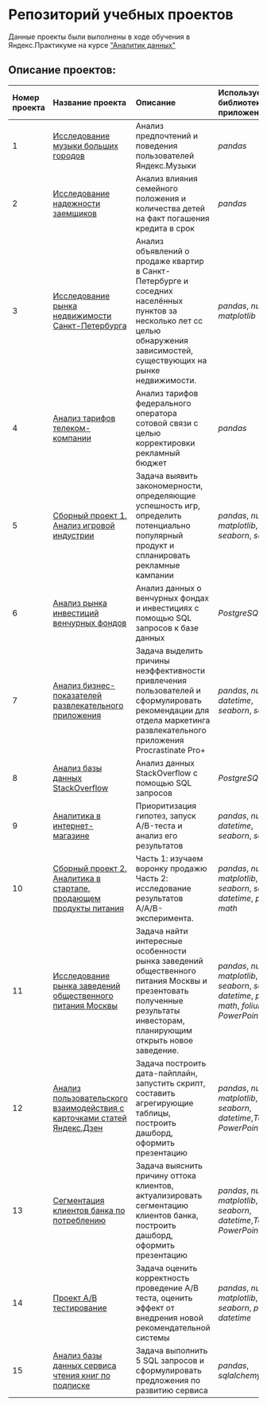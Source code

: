 # Репозиторий учебных проектов

Данные проекты были выполнены в ходе обучения в Яндекс.Практикуме на курсе ["Аналитик данных"](https://praktikum.yandex.ru/data-analyst/)

## Описание проектов:
| Номер проекта    | Название проекта     | Описание | Используемые библиотеки/приложения |                                                  
| :--------------- | :------------------- | :------- | :---------------------- |
| 1                | [Исследование музыки больших городов](https://github.com/VeraNovich/Yandex.Praktikum_DA_projects/blob/main/01_Исследование%20музыки%20больших%20городов/README.md)| Анализ предпочтений и поведения пользователей Яндекс.Музыки | *pandas* |
|2                 |[Исследование надежности заемщиков](https://github.com/VeraNovich/Yandex.Praktikum_DA_projects/blob/main/02_Исследование%20надежности%20заемщиков/README.md)|Анализ влияния семейного положения и количества детей на факт погашения кредита в срок|*pandas*|
|3                 |[Исследование рынка недвижимости Санкт-Петербурга](https://github.com/VeraNovich/Yandex.Praktikum_DA_projects/blob/main/03_Исследование%20рынка%20недвижимости%20Санкт-Петербурга/README.md)| Анализ объявлений о продаже квартир в Санкт-Петербурге и соседних населённых пунктов за несколько лет  cс целью обнаружения зависимостей, существующих на рынке недвижимости.|*pandas*, *numpy*, *matplotlib*|
|4                 |[Анализ тарифов телеком-компании](https://github.com/VeraNovich/Yandex.Praktikum_DA_projects/blob/main/04_Анализ%20тарифов%20телеком-компании/README.md)|Анализ тарифов федерального оператора сотовой связи с целью корректировки рекламный бюджет|*pandas* |
|5                 |[Сборный проект 1. Анализ игровой индустрии](https://github.com/VeraNovich/Yandex.Praktikum_DA_projects/blob/main/Сборный%20проект%201_Анализ%20игровой%20индустрии/README.md)|Задача выявить закономерности, определяющие успешность игр, определить потенциально популярный продукт и спланировать рекламные кампании|*pandas*, *numpy*, *matplotlib*, *seaborn*, *scipy*|
|6                 |[Анализ рынка инвестиций венчурных фондов](https://github.com/VeraNovich/Yandex.Praktikum_DA_projects/blob/main/06_Анализ%20рынка%20инвестиций%20венчурных%20фондов/README.md)| Анализ данных о венчурных фондах и инвестициях с помощью SQL запросов к базе данных|*PostgreSQL* |
|7                 |[Анализ бизнес-показателей развлекательного приложения](https://github.com/VeraNovich/Yandex.Praktikum_DA_projects/blob/main/07_Анализ%20бизнес-показателей%20развлекательного%20приложения/README.md)|Задача выделить причины неэффективности привлечения пользователей и сформулировать рекомендации для отдела маркетинга развлекательного приложения Procrastinate Pro+|*pandas*, *numpy*, *datetime*, *seaborn*, *scipy*|
|8                 |[Анализ базы данных StackOverflow](https://github.com/VeraNovich/Yandex.Praktikum_DA_projects/blob/main/08_Анализ%20базы%20данных%20StackOverflow/README.md)|Анализ данных StackOverflow с помощью SQL запросов|*PostgreSQL*|
|9                 |[Аналитика в интернет-магазине](https://github.com/VeraNovich/Yandex.Praktikum_DA_projects/blob/main/09_Аналитика%20в%20интернет-магазине/README.md)|Приоритизация гипотез, запуск A/B-теста и анализ его результатов|*pandas*, *numpy*, *datetime*, *seaborn*, *scipy*|
|10                |[Сборный проект 2. Аналитика в стартапе, продающем продукты питания](https://github.com/VeraNovich/Yandex.Praktikum_DA_projects/blob/main/Сборный%20проект%202.%20Аналитика%20в%20стартапе%2C%20продающем%20продукты%20питания/README.md)|Часть 1: изучаем воронку продажю Часть 2: исследование результатов A/A/B-эксперимента.|*pandas*, *numpy*, *matplotlib*, *seaborn*, *scipy*, *datetime*, *plotly*, *math*|
|11                |[Исследование рынка заведений общественного питания Москвы](https://github.com/VeraNovich/Yandex.Praktikum_DA_projects/blob/main/11_Исследование%20рынка%20заведений%20общественного%20питания%20Москвы/README.md)|Задача найти интересные особенности рынка заведений общественного питания Москвы и презентовать полученные результаты инвесторам, планирующим открыть новое заведение.|*pandas*, *numpy*, *matplotlib*, *seaborn*, *scipy*, *datetime*, *plotly*, *math*, *folium*, *PowerPoint*|
|12                |[Анализ пользовательского взаимодействия с карточками статей Яндекс.Дзен](https://github.com/VeraNovich/Yandex.Praktikum_DA_projects/blob/main/12_Анализ%20пользовательского%20взаимодействия%20с%20карточками%20статей%20Яндекс.Дзен/README.md)|Задача построить дата-пайплайн, запустить скрипт, составить агрегирующие таблицы, построить дашборд, оформить презентацию|*pandas*, *numpy*, *matplotlib*, *seaborn*, *datetime*,*Tableau*, *PowerPoint*|
|13               |[Сегментация клиентов банка по потреблению](https://github.com/VeraNovich/Yandex.Praktikum_DA_projects/tree/main/13_Сегментация%20клиентов%20банка%20по%20потреблению#readme)|Задача выяснить причину оттока клиентов, актуализировать сегментацию клиентов банка, построить дашборд, оформить презентацию|*pandas*, *numpy*, *matplotlib*, *seaborn*, *datetime*,*Tableau*, *PowerPoint*|
|14               |[Проект А/В тестирование](https://github.com/VeraNovich/Yandex.Praktikum_DA_projects/blob/main/14_Проект%20АВ%20тестирование/README.md)|Задача оценить корректность проведение А/В теста, оценить эффект от внедрения новой рекомендательной системы|*pandas*, *numpy*, *matplotlib*, *scipy*, *seaborn*, *plotly*, *datetime*|
|15               |[Анализ базы данных сервиса чтения книг по подписке](https://github.com/VeraNovich/Yandex.Praktikum_DA_projects/blob/main/15_Анализ%20базы%20данных%20сервиса%20чтения%20книг/README.md)|Задача выполнить 5 SQL запросов и сформулировать предложения по развитию сервиса|*pandas*, *sqlalchemy*, *SQL*|



